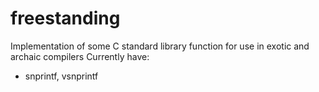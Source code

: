 # freestanding

Implementation of some C standard library function for use in exotic and archaic compilers
Currently have:
- snprintf, vsnprintf
